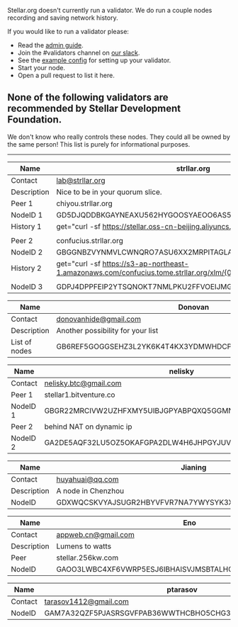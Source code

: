 Stellar.org doesn't currently run a validator. We do run a couple nodes recording and saving network history.

If you would like to run a validator please:
 - Read the [admin guide](https://www.stellar.org/developers/stellar-core/learn/admin.html).
 - Join the #validators channel on [our slack](http://slack.stellar.org).
 - See the [example config](./other/stellar-core-validator-example.cfg) for setting up your validator.
 - Start your node.
 - Open a pull request to list it here.


## None of the following validators are recommended by Stellar Development Foundation.

We don't know who really controls these nodes. They could all be owned by the same person! This list is purely for informational purposes.

------

 Name | strllar.org
  ------|-------
 Contact | lab@strllar.org
 Description | Nice to be in your quorum slice.
 Peer 1 | chiyou.strllar.org
 NodeID 1 | GD5DJQDDBKGAYNEAXU562HYGOOSYAEOO6AS53PZXBOZGCP5M2OPGMZV3<br>
 History 1 | get="curl -sf https://stellar.oss-cn-beijing.aliyuncs.com/xlm/{0} -o {1}"
     |
 Peer 2 |confucius.strllar.org
 NodeID 2 | GBGGNBZVYNMVLCWNQRO7ASU6XX2MRPITAGLASRWOWLB4ZIIPHMGNMC4I
 History 2 | get="curl -sf https://s3-ap-northeast-1.amazonaws.com/confucius.tome.strllar.org/xlm/{0} -o {1}"
      |
 NodeID 3 | GDPJ4DPPFEIP2YTSQNOKT7NMLPKU2FFVOEIJMG36RCMBWBUR4GTXLL57



 Name | Donovan
 ------|-------
 Contact | donovanhide@gmail.com
 Description | Another possibility for your list
 List of nodes | GB6REF5GOGGSEHZ3L2YK6K4T4KX3YDMWHDCPMV7MZJDLHBDNZXEPRBGM



 Name | nelisky
 ------|-------
 Contact | nelisky.btc@gmail.com
 Peer 1 | stellar1.bitventure.co
 NodeID 1 | GBGR22MRCIVW2UZHFXMY5UIBJGPYABPQXQ5GGMNCSUM2KHE3N6CNH6G5
 Peer 2 | behind NAT on dynamic ip
 NodeID 2 | GA2DE5AQF32LU5OZ5OKAFGPA2DLW4H6JHPGYJUVTNS3W7N2YZCTQFFV6


 Name | Jianing
 ------|-------
 Contact | huyahuai@qq.com
 Description | A node in Chenzhou
 NodeID | GDXWQCSKVYAJSUGR2HBYVFVR7NA7YWYSYK3XYKKFO553OQGOHAUP2PX2


 Name | Eno
 ------|-------
 Contact | appweb.cn@gmail.com
 Description | Lumens to watts
 Peer |  stellar.256kw.com
 NodeID | GAOO3LWBC4XF6VWRP5ESJ6IBHAISVJMSBTALHOQM2EZG7Q477UWA6L7U


 Name | ptarasov
 ------|-------
 Contact | tarasov1412@gmail.com
 NodeID | GAM7A32QZF5PJASRSGVFPAB36WWTHCBHO5CHG3WUFTUQPT7NZX3ONJU4
